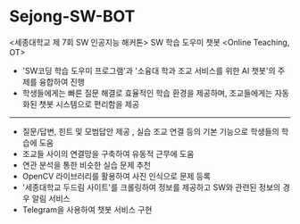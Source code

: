 # Sejong-SW-BOT
<세종대학교 제 7회 SW 인공지능 해커톤> SW 학습 도우미 챗봇 <Online Teaching, OT>
- 'SW코딩 학습 도우미 프로그램'과 '소융대 학과 조교 서비스를 위한 AI 챗봇'의 주제를 융합하여 진행
- 학생들에게는 빠른 질문 해결로 효율적인 학습 환경을 제공하며, 조교들에게는 자동화된 챗봇 시스템으로 편리함을 제공
 ---
 - 질문/답변, 힌트 및 모범답안 제공 , 실습 조교 연결 등의 기본 기능으로 학생들의 학습에 도움
 - 조교들 사이의 연결망을 구축하여 유동적 근무에 도움
 - 연관 분석을 통한 비슷한 실습 문제 추천
 - OpenCV 라이브러리를 활용하여 사진 인식으로 문제 등록 
 - '세종대학교 두드림 사이트'를 크롤링하여 정보를 제공하고 SW와 관련된 정보의 경우 알림 서비스 
 - Telegram을 사용하여 챗봇 서비스 구현
